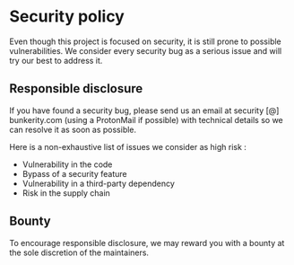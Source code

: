 # Security policy

Even though this project is focused on security, it is still prone to possible vulnerabilities. We consider every security bug as a serious issue and will try our best to address it.

## Responsible disclosure

If you have found a security bug, please send us an email at security \[@\] bunkerity.com (using a ProtonMail if possible) with technical details so we can resolve it as soon as possible.

Here is a non-exhaustive list of issues we consider as high risk :
- Vulnerability in the code
- Bypass of a security feature
- Vulnerability in a third-party dependency
- Risk in the supply chain

## Bounty

To encourage responsible disclosure, we may reward you with a bounty at the sole discretion of the maintainers.
